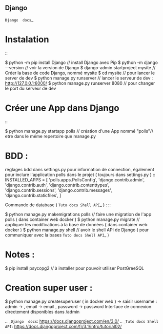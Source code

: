 ## Django

`Django  docs`_

Instalation
===================
::

  $ python -m pip install Django // install Django avec Pip
  $ python -m django --version // voir la version de Django
  $ django-admin startproject mysite // Créer la base de code Django, nommé mysite
  $ cd mysite // pour lancer le server de dev
  $ python manage.py runserver // lancer le serveur de dev : http://127.0.0.1:8000/
  $ python manage.py runserver 8080 // pour changer le port du serveur de dev

Créer une App dans Django
===================
::

  $ python manage.py startapp polls // création d'une App nommé "polls"// etre dans le méme repertoire que manage.py

BDD :
===================
réglages bdd dans settings.py pour information de connection,
également pour inclure l'application polls dans le projet ( toujours dans settings.py )
::
  INSTALLED_APPS = [
      'polls.apps.PollsConfig',
      'django.contrib.admin',
      'django.contrib.auth',
      'django.contrib.contenttypes',
      'django.contrib.sessions',
      'django.contrib.messages',
      'django.contrib.staticfiles',
  ]

Commande de database ( `Tuto docs Shell API`_ ) :
::

  $ python manage.py makemigrations polls // faire une migration de l'app polls ( dans container web docker )
  $ python manage.py migrate // appliquer les modifications à la base de données ( dans container web docker )
  $ python manage.py shell // avoir le shell API de Django ( pour communiquer avec la bases `Tuto docs Shell API`_ )

Notes :
===================

  $ pip install psycopg2 // à installer pour pouvoir utiliser PostGreeSQL


Creation super user :
===================

  $ python manage.py createsuperuser ( in docker web )
  -> saisir username : admin -> , email -> email , password -> password
  Interface de connexion directement disponibles dans /admin

.. _`Django  docs`: https://docs.djangoproject.com/en/3.0/
.. _`Tuto docs Shell API`: https://docs.djangoproject.com/fr/3.1/intro/tutorial02/
